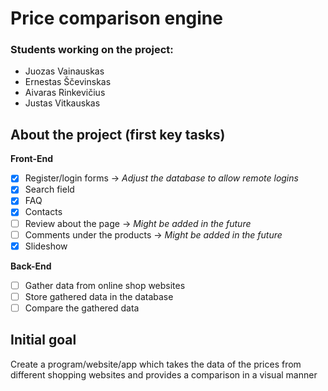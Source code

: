 # Price comparison engine
### Students working on the project: 
- Juozas Vainauskas
- Ernestas Ščevinskas
- Aivaras Rinkevičius
- Justas Vitkauskas
## About the project (first key tasks)
**Front-End**
- [x] Register/login forms -> *Adjust the database to allow remote logins*
- [x] Search field
- [x] FAQ
- [x] Contacts
- [ ] Review about the page -> *Might be added in the future*
- [ ] Comments under the products -> *Might be added in the future*
- [x] Slideshow

**Back-End**
- [ ] Gather data from online shop websites
- [ ] Store gathered data in the database
- [ ] Compare the gathered data
## Initial goal <!-- this point here is temporarily -->
Create a program/website/app which takes the data of the prices from different shopping websites and provides a comparison in a visual manner
